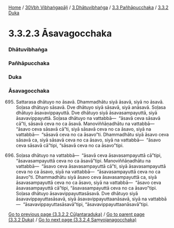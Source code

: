 
[Home](/) / [30Vbh Vibhaṅgapāḷi](/tipitaka/30Vbh.md) / [3 Dhātuvibhaṅga](/tipitaka/30Vbh/3.md) / [3.3 Pañhāpucchaka](/tipitaka/30Vbh/3/3.3.md) / [3.3.2 Duka](/tipitaka/30Vbh/3/3.3/3.3.2.md)

# 3.3.2.3 Āsavagocchaka

### Dhātuvibhaṅga

### Pañhāpucchaka

### Duka

### Āsavagocchaka

695. Sattarasa dhātuyo no āsavā. Dhammadhātu siyā āsavā, siyā no āsavā. Soḷasa dhātuyo sāsavā. Dve dhātuyo siyā sāsavā, siyā anāsavā. Soḷasa dhātuyo āsavavippayuttā. Dve dhātuyo siyā āsavasampayuttā, siyā āsavavippayuttā. Soḷasa dhātuyo na vattabbā—  “āsavā ceva sāsavā cā”ti, sāsavā ceva no ca āsavā. Manoviññāṇadhātu na vattabbā—  “āsavo ceva sāsavā cā”ti, siyā sāsavā ceva no ca āsavo, siyā na vattabbā—  “sāsavā ceva no ca āsavo”ti. Dhammadhātu siyā āsavo ceva sāsavā ca, siyā sāsavā ceva no ca āsavo, siyā na vattabbā—  “āsavo ceva sāsavā cā”tipi, “sāsavā ceva no ca āsavo”tipi.

696. Soḷasa dhātuyo na vattabbā—  “āsavā ceva āsavasampayuttā cā”tipi, “āsavasampayuttā ceva no ca āsavā”tipi. Manoviññāṇadhātu na vattabbā—  “āsavo ceva āsavasampayuttā cā”ti, siyā āsavasampayuttā ceva no ca āsavo, siyā na vattabbā—  “āsavasampayuttā ceva no ca āsavo”ti. Dhammadhātu siyā āsavo ceva āsavasampayuttā ca, siyā āsavasampayuttā ceva no ca āsavo, siyā na vattabbā—  “āsavo ceva āsavasampayuttā cā”tipi, “āsavasampayuttā ceva no ca āsavo”tipi. Soḷasa dhātuyo āsavavippayuttasāsavā. Dve dhātuyo siyā āsavavippayuttasāsavā, siyā āsavavippayuttaanāsavā, siyā na vattabbā—  “āsavavippayuttasāsavā”tipi, “āsavavippayuttaanāsavā”tipi.

[Go to previous page (3.3.2.2 Cūḷantaraduka)](/tipitaka/30Vbh/3/3.3/3.3.2/3.3.2.2.md) / [Go to parent page (3.3.2 Duka)](/tipitaka/30Vbh/3/3.3/3.3.2.md) / [Go to next page (3.3.2.4 Saṃyojanagocchaka)](/tipitaka/30Vbh/3/3.3/3.3.2/3.3.2.4.md)


